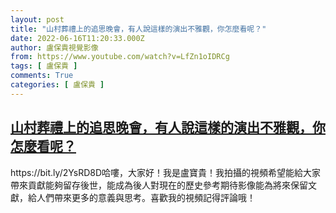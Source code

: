```yaml
---
layout: post
title: "山村葬禮上的追思晚會，有人說這樣的演出不雅觀，你怎麼看呢？"
date: 2022-06-16T11:20:33.000Z
author: 盧保貴視覺影像
from: https://www.youtube.com/watch?v=LfZn1oIDRCg
tags: [ 盧保貴 ]
comments: True
categories: [ 盧保貴 ]
---
```

<!--1655378433000-->
[山村葬禮上的追思晚會，有人說這樣的演出不雅觀，你怎麼看呢？](https://www.youtube.com/watch?v=LfZn1oIDRCg)
------

<div>
https://bit.ly/2YsRD8D哈嘍，大家好！我是盧寶貴！我拍攝的視頻希望能給大家帶來貢獻能夠留存後世，能成為後人對現在的歷史參考期待影像能為將來保留文獻，給人們帶來更多的意義與思考。喜歡我的視頻記得評論哦！
</div>
